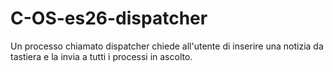 # C-OS-es26-dispatcher
Un processo chiamato dispatcher chiede all'utente di inserire una notizia da tastiera e la invia a tutti i processi in ascolto. 
